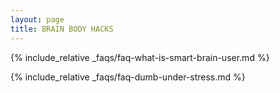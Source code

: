 ```yaml
---
layout: page
title: BRAIN BODY HACKS
---
```


{% include_relative _faqs/faq-what-is-smart-brain-user.md %}

{% include_relative _faqs/faq-dumb-under-stress.md %}




